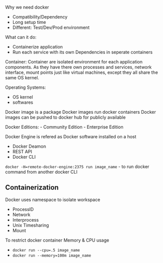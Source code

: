 Why we need docker

- Compatibility/Dependency
- Long setup time
- Different: Test/Dev/Prod environment


What can it do:
- Containerize application
- Run each service with its own Dependencies in seperate containers

Container:
Container are isolated environment for each application components. As they have there own processes and services, network interface,
mount points just like virtual machines, except they all share the same OS kernel.

Operating Systems:
- OS kernel
- softwares

Docker image is a package
Docker images run docker containers
Docker images can be pushed to docker hub for publicly available

Docker Editions:
    - Community Edition
    - Enterprise Edition

Docker Engine is refered as Docker software installed on a host
- Docker Deamon
- REST API
- Docker CLI

`docker -H=remote-docker-engine:2375 run image_name` - to run docker command from another docker CLI

## Containerization
Docker uses namespace to isolate workspace
- ProcessID
- Network
- Interprocess
- Unix Timesharing
- Mount

To restrict docker container Memory & CPU usage
- `docker run --cpu=.5 image_name`
- `docker run --memory=100m image_name`